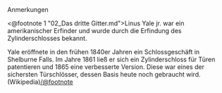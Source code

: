 <div class="anmerkungen">Anmerkungen</div>

<@footnote 1 "02_Das dritte Gitter.md">Linus Yale jr. war ein amerikanischer Erfinder und wurde durch die Erfindung des Zylinderschlosses bekannt.

Yale eröffnete in den frühen 1840er Jahren ein Schlossgeschäft in Shelburne Falls. Im Jahre 1861 ließ er sich ein Zylinderschloss für Türen patentieren und 1865 eine verbesserte Version. Diese war eines der sichersten Türschlösser, dessen Basis heute noch gebraucht wird. (Wikipedia)</@footnote>

